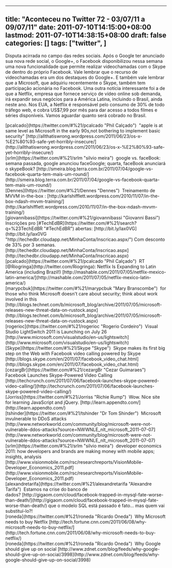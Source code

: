 
---
title: "Aconteceu no Twitter 72 - 03/07/11 a 09/07/11"
date: 2011-07-10T14:15:00+08:00
lastmod: 2011-07-10T14:38:15+08:00
draft: false
categories: []
tags: ["twitter", ]
---


Disputa acirrada no campo das redes sociais. Após o Google ter anunciado sua nova rede social, o Google+, o Facebook disponibilizou nessa semana uma nova funcionalidade que permite realizar videochamadas com o Skype de dentro do próprio Facebook. Vale lembrar que o recurso de videochamadas era um dos destaques do Google+. E também vale lembrar que a Microsoft, que adquiriu recentemente o Skype, também tem participação acionária no Facebook. Uma outra notícia interessante foi a de que a Netflix, empresa que fornece serviço de vídeo online sob demanda, irá expandir seus negócios para a América Latina, incluindo o Brasil, ainda neste ano. Nos EUA, a Netflix é responsável pelo consumo de 30% de todo tráfego web, e cobra US$7,99 por mês para dar acesso a todos filmes e séries disponíveis. Vamos aguardar quanto será cobrado no Brasil.


<div class="tweet-row"><span class="tweet-user-name">[pcalcado](https://twitter.com/#%21/pcalcado "Phil Calçado")  </span>"apple is at same level as Microsoft in the early 90s,not bothering to implement basic security" [http://allthatiswrong.wordpress.com/2011/06/23/os-x-%E2%80%93-safe-yet-horribly-insecure/](http://allthatiswrong.wordpress.com/2011/06/23/os-x-%E2%80%93-safe-yet-horribly-insecure/)  


<div class="tweet-row"><span class="tweet-user-name">[srlm](https://twitter.com/#%21/srlm "silvio meira")  </span>google vs. faceBook: semana passada, google anunciou faceGoogle; quarta, faceBook anunciará o skypeBook? [http://smeira.blog.terra.com.br/2011/07/04/google-vs-facebook-quarta-tem-mais-um-round/](http://smeira.blog.terra.com.br/2011/07/04/google-vs-facebook-quarta-tem-mais-um-round/)  


<div class="tweet-row"><span class="tweet-user-name">[Dennes](https://twitter.com/#%21/Dennes "Dennes")  </span>Treinamento de MVVM in-the-box : [http://karlshifflett.wordpress.com/2010/11/07/in-the-box-ndash-mvvm-training/](http://karlshifflett.wordpress.com/2010/11/07/in-the-box-ndash-mvvm-training/)  


<div class="tweet-row"><span class="tweet-user-name">[giovannibassi](https://twitter.com/#%21/giovannibassi "Giovanni Bassi")  </span>Inscrições pro [<span class="hash">#</span><span class="hash-text">TechEdBR</span>](https://twitter.com/#%21/search?q=%23TechEdBR "#TechEdBR") abertas: [http://bit.ly/lax0VG](http://bit.ly/lax0VG "http://techedbr.cloudapp.net/MinhaConta/Inscricao.aspx/") Com desconto de 33% por 3 semanas. [http://techedbr.cloudapp.net/MinhaConta/Inscricao.aspx](http://techedbr.cloudapp.net/MinhaConta/Inscricao.aspx)  


<div class="tweet-row"><span class="tweet-user-name">[pcalcado](https://twitter.com/#%21/pcalcado "Phil Calçado")  </span>RT [<span class="at">@</span><span class="at-text">Riogringa</span>](http://twitter.com/Riogringa): Netflix Is Expanding to Latin America (including Brazil!) [http://mashable.com/2011/07/05/netflix-mexico-latin-america/](http://mashable.com/2011/07/05/netflix-mexico-latin-america/)  


<div class="tweet-row"><span class="tweet-user-name">[marypcbuk](https://twitter.com/#%21/marypcbuk "Mary Branscombe")  </span>for those who think Microsoft doesn't care about security; think about work involved in this   
[http://blogs.technet.com/b/microsoft_blog/archive/2011/07/05/microsoft-releases-new-threat-data-on-rustock.aspx](http://blogs.technet.com/b/microsoft_blog/archive/2011/07/05/microsoft-releases-new-threat-data-on-rustock.aspx)  


<div class="tweet-row"><span class="tweet-user-name">[rogerioc](https://twitter.com/#%21/rogerioc "Rogerio Cordeiro")  </span>Visual Studio LightSwitch 2011 is Launching on July 26 [http://www.microsoft.com/visualstudio/en-us/lightswitch](http://www.microsoft.com/visualstudio/en-us/lightswitch)  


<div class="tweet-row"><span class="tweet-user-name">[Skype](https://twitter.com/#%21/Skype "Skype")  </span>Skype makes its first big step on the Web with Facebook video calling powered by Skype [http://blogs.skype.com/en/2011/07/facebook_video_chat.html](http://blogs.skype.com/en/2011/07/facebook_video_chat.html)  


<div class="tweet-row"><span class="tweet-user-name">[cezargBr](https://twitter.com/#%21/cezargBr "Cezar Guimaraes")  </span>Facebook Launches Skype-Powered Video Calling [http://techcrunch.com/2011/07/06/facebook-launches-skype-powered-video-calling/](http://techcrunch.com/2011/07/06/facebook-launches-skype-powered-video-calling/)  


<div class="tweet-row"><span class="tweet-user-name">[Jorriss](https://twitter.com/#%21/Jorriss "Richie Rump")  </span>Wow. Nice site for learning JavaScript and jQuery. [http://learn.appendto.com/](http://learn.appendto.com/)  


<div class="tweet-row"><span class="tweet-user-name">[tshinder](https://twitter.com/#%21/tshinder "Dr Tom Shinder")  </span>Microsoft invulnerable to DDoS attacks [http://www.networkworld.com/community/blog/microsoft-were-not-vulnerable-ddos-attacks?source=NWWNLE_nlt_microsoft_2011-07-07](http://www.networkworld.com/community/blog/microsoft-were-not-vulnerable-ddos-attacks?source=NWWNLE_nlt_microsoft_2011-07-07)  


<div class="tweet-row"><span class="tweet-user-name">[srlm](https://twitter.com/#%21/srlm "silvio meira")  </span>developer economics 2011: how developers and brands are making money with mobile apps; insights, analysis   
[http://www.visionmobile.com/rsc/researchreports/VisionMobile-Developer_Economics_2011.pdf](http://www.visionmobile.com/rsc/researchreports/VisionMobile-Developer_Economics_2011.pdf)  


<div class="tweet-row"><span class="tweet-user-name">[alexandretarifa](https://twitter.com/#%21/alexandretarifa "Alexandre Tarifa")  </span>Estamos na crise do banco de dados? [http://gigaom.com/cloud/facebook-trapped-in-mysql-fate-worse-than-death/](http://gigaom.com/cloud/facebook-trapped-in-mysql-fate-worse-than-death/) que o modelo SQL está passado é fato... mas quem vai substituí-lo?!  


<div class="tweet-row"><span class="tweet-user-name">[roneda](https://twitter.com/#%21/roneda "Ricardo Oneda")  </span>Why Microsoft needs to buy Netflix [http://tech.fortune.cnn.com/2011/06/08/why-microsoft-needs-to-buy-netflix/](http://tech.fortune.cnn.com/2011/06/08/why-microsoft-needs-to-buy-netflix/)  


<div class="tweet-row"><span class="tweet-user-name">[roneda](https://twitter.com/#%21/roneda "Ricardo Oneda")  </span>Why Google should give up on social [http://www.zdnet.com/blog/feeds/why-google-should-give-up-on-social/3998](http://www.zdnet.com/blog/feeds/why-google-should-give-up-on-social/3998)  

</div>
</div>
</div>
</div>
</div>
</div>
</div>
</div>
</div>
</div>
</div>
</div>
</div>
</div>
</div>

